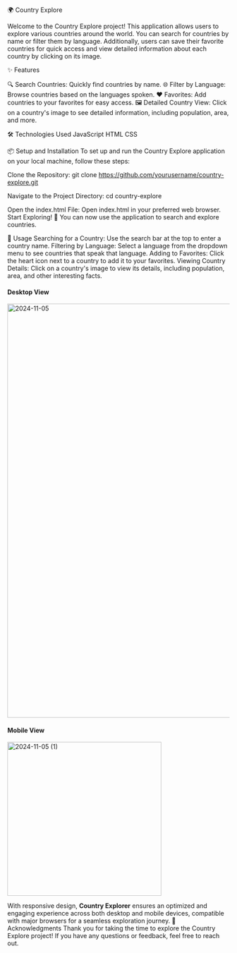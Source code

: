 🌍 Country Explore

Welcome to the Country Explore project! This application allows users to explore various countries around the world. You can search for countries by name or filter them by language. Additionally, users can save their favorite countries for quick access and view detailed information about each country by clicking on its image.

✨ Features

🔍 Search Countries: Quickly find countries by name.
🌐 Filter by Language: Browse countries based on the languages spoken.
❤️ Favorites: Add countries to your favorites for easy access.
🖼️ Detailed Country View: Click on a country's image to see detailed information, including population, area, and more.

🛠️ Technologies Used
JavaScript
HTML
CSS

📦 Setup and Installation
To set up and run the Country Explore application on your local machine, follow these steps:

Clone the Repository:
git clone https://github.com/yourusername/country-explore.git

Navigate to the Project Directory:
cd country-explore

Open the index.html File: Open index.html in your preferred web browser.
Start Exploring! 🚀 You can now use the application to search and explore countries.

📖 Usage
Searching for a Country: Use the search bar at the top to enter a country name.
Filtering by Language: Select a language from the dropdown menu to see countries that speak that language.
Adding to Favorites: Click the heart icon next to a country to add it to your favorites.
Viewing Country Details: Click on a country's image to view its details, including population, area, and other interesting facts.

#### Desktop View
<img width="939" alt="2024-11-05" src="https://github.com/user-attachments/assets/9b426249-bac4-434b-a2b9-99f2c950f1a5">

#### Mobile View

<img width="349" alt="2024-11-05 (1)" src="https://github.com/user-attachments/assets/4bc292b4-2a09-4c32-8e8e-d644c57b220f">

With responsive design, **Country Explorer** ensures an optimized and engaging experience across both desktop and mobile devices, compatible with major browsers for a seamless exploration journey.
🙏 Acknowledgments
Thank you for taking the time to explore the Country Explore project! If you have any questions or feedback, feel free to reach out.
